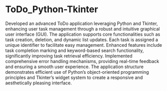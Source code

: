 # ToDo_Python-Tkinter

Developed an advanced ToDo application leveraging Python and Tkinter, enhancing user task management through a robust and intuitive graphical user interface (GUI). The application supports core functionalities such as task creation, deletion, and dynamic list updates. Each task is assigned a unique identifier to facilitate easy management. Enhanced features include task completion marking and keyword-based search functionality, significantly improving task retrieval efficiency. Implemented comprehensive error handling mechanisms, providing real-time feedback and ensuring a smooth user experience. The application structure demonstrates efficient use of Python’s object-oriented programming principles and Tkinter’s widget system to create a responsive and aesthetically pleasing interface.

